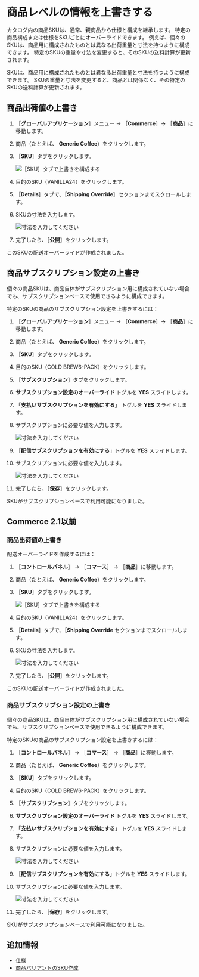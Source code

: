# 商品レベルの情報を上書きする

カタログ内の商品SKUは、通常、親商品から仕様と構成を継承します。 特定の商品構成または仕様をSKUごとにオーバーライドできます。 例えば、個々のSKUは、商品用に構成されたものとは異なる出荷重量と寸法を持つように構成できます。 特定のSKUの重量や寸法を変更すると、そのSKUの送料計算が更新されます。

SKUは、商品用に構成されたものとは異なる出荷重量と寸法を持つように構成できます。 SKUの重量と寸法を変更すると、商品とは関係なく、その特定のSKUの送料計算が更新されます。

## 商品出荷値の上書き

1. ［**グローバルアプリケーション**］メニュー &rarr; ［**Commerce**］&rarr; ［**商品**］に移動します。
1. 商品（たとえば、 **Generic Coffee**）をクリックします。
1. ［**SKU**］タブをクリックします。

    ![［SKU］タブで上書きを構成する](./overriding-product-level-information/images/01.png)

1. 目的のSKU（VANILLA24）をクリックします。
1. ［**Details**］タブで、［**Shipping Override**］セクションまでスクロールします。
1. SKUの寸法を入力します。

    ![寸法を入力してください](./overriding-product-level-information/images/02.png)

1. 完了したら、［**公開**］をクリックします。

このSKUの配送オーバーライドが作成されました。

## 商品サブスクリプション設定の上書き

個々の商品SKUは、商品自体がサブスクリプション用に構成されていない場合でも、サブスクリプションベースで使用できるように構成できます。

特定のSKUの商品のサブスクリプション設定を上書きするには：

1. ［**グローバルアプリケーション**］メニュー &rarr; ［**Commerce**］&rarr; ［**商品**］に移動します。
1. 商品（たとえば、 **Generic Coffee**）をクリックします。
1. ［**SKU**］タブをクリックします。
1. 目的のSKU（COLD BREW6-PACK）をクリックします。
1. ［**サブスクリプション**］タブをクリックします。
1. **サブスクリプション設定のオーバーライド** トグルを **YES** スライドします。
1. 「**支払いサブスクリプションを有効にする**」 トグルを **YES** スライドします。
1. サブスクリプションに必要な値を入力します。

    ![寸法を入力してください](./overriding-product-level-information/images/03.png)

1. ［**配信サブスクリプションを有効にする**」トグルを **YES** スライドします。
1. サブスクリプションに必要な値を入力します。

    ![寸法を入力してください](./overriding-product-level-information/images/04.png)

1. 完了したら、［**保存**］をクリックします。

SKUがサブスクリプションベースで利用可能になりました。

## Commerce 2.1以前

### 商品出荷値の上書き

配送オーバーライドを作成するには：

1. ［**コントロールパネル**］ → ［**コマース**］ → ［**商品**］に移動します。
1. 商品（たとえば、 **Generic Coffee**）をクリックします。
1. ［**SKU**］タブをクリックします。

    ![［SKU］タブで上書きを構成する](./overriding-product-level-information/images/01.png)

1. 目的のSKU（VANILLA24）をクリックします。
1. ［**Details**］タブで、［**Shipping Override** セクションまでスクロールします。
1. SKUの寸法を入力します。

    ![寸法を入力してください](./overriding-product-level-information/images/02.png)

1. 完了したら、［**公開**］をクリックします。

このSKUの配送オーバーライドが作成されました。

### 商品サブスクリプション設定の上書き

個々の商品SKUは、商品自体がサブスクリプション用に構成されていない場合でも、サブスクリプションベースで使用できるように構成できます。

特定のSKUの商品のサブスクリプション設定を上書きするには：

1. ［**コントロールパネル**］ → ［**コマース**］ → ［**商品**］に移動します。
1. 商品（たとえば、 **Generic Coffee**）をクリックします。
1. ［**SKU**］タブをクリックします。
1. 目的のSKU（COLD BREW6-PACK）をクリックします。
1. ［**サブスクリプション**］タブをクリックします。
1. **サブスクリプション設定のオーバーライド** トグルを **YES** スライドします。
1. 「**支払いサブスクリプションを有効にする**」 トグルを **YES** スライドします。
1. サブスクリプションに必要な値を入力します。

    ![寸法を入力してください](./overriding-product-level-information/images/03.png)

1. ［**配信サブスクリプションを有効にする**」トグルを **YES** スライドします。
1. サブスクリプションに必要な値を入力します。

    ![寸法を入力してください](./overriding-product-level-information/images/04.png)

1. 完了したら、［**保存**］をクリックします。

SKUがサブスクリプションベースで利用可能になりました。

## 追加情報

* [仕様](./specifications.md)
* [商品バリアントのSKU作成](./creating-skus-for-product-variants.md)
